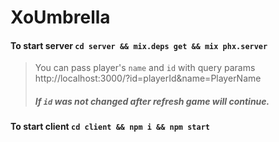 # XoUmbrella

#### To start server `cd server && mix.deps get && mix phx.server`
> You can pass player's `name` and `id` with query params http://localhost:3000/?id=playerId&name=PlayerName
> ##### If `id` was not changed after refresh game will continue.

#### To start client `cd client && npm i && npm start`


